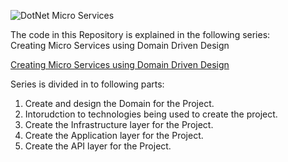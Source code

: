 ![DotNet Micro Services](https://raw.githubusercontent.com/devmentors/Pacco/master/assets/pacco_logo.png)

The code in this Repository is explained in the following series:   
Creating Micro Services using Domain Driven Design  

[Creating Micro Services using Domain Driven Design](https://medium.com/microservices-using-dotnet-core)   

Series is divided in to following parts:   
1. Create and design the Domain for the Project.  
2. Intorudction to technologies being used to create the project.  
3. Create the Infrastructure layer  for the Project.   
4. Create the Application layer  for the Project.  
5. Create the API layer  for the Project.  
